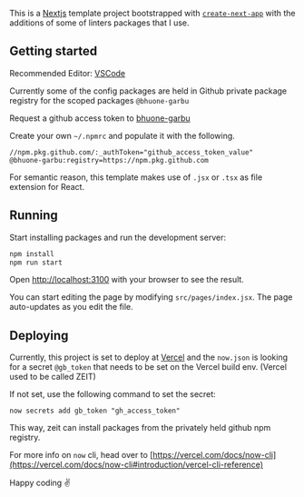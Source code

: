 This is a [Nextjs](https://nextjs.org/) template project bootstrapped with [`create-next-app`](https://github.com/zeit/next.js/tree/canary/packages/create-next-app) with the additions of some of linters packages that I use.

## Getting started

Recommended Editor: [VSCode](https://code.visualstudio.com/)

Currently some of the config packages are held in Github private package registry for the scoped packages `@bhuone-garbu`

Request a github access token to [bhuone-garbu](https://github.com/bhuone-garbu)

Create your own `~/.npmrc` and populate it with the following.
```
//npm.pkg.github.com/:_authToken="github_access_token_value"
@bhuone-garbu:registry=https://npm.pkg.github.com
```

For semantic reason, this template makes use of `.jsx` or `.tsx` as file extension for React.

## Running

Start installing packages and run the development server:

```sh
npm install
npm run start
```

Open [http://localhost:3100](http://localhost:3100) with your browser to see the result.

You can start editing the page by modifying `src/pages/index.jsx`. The page auto-updates as you edit the file.


## Deploying

Currently, this project is set to deploy at [Vercel](https://vercel.com/) and the `now.json` is looking for a secret `@gb_token` that needs to be set on the Vercel build env. (Vercel used to be called ZEIT)

If not set, use the following command to set the secret:
```
now secrets add gb_token "gh_access_token"
```

This way, zeit can install packages from the privately held github npm registry.

For more info on `now` cli, head over to [https://vercel.com/docs/now-cli](https://vercel.com/docs/now-cli#introduction/vercel-cli-reference)

Happy coding ✌️
